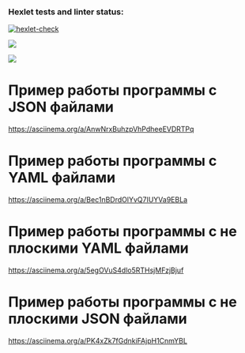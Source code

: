 ### Hexlet tests and linter status:

[![hexlet-check](https://github.com/cool102/java-project-71/actions/workflows/hexlet-check.yml/badge.svg)](https://github.com/cool102/java-project-71/actions/workflows/hexlet-check.yml)

<a href="https://codeclimate.com/github/cool102/java-project-71/maintainability"><img src="https://api.codeclimate.com/v1/badges/9f0fd848f932ede467e4/maintainability" /></a>

<a href="https://codeclimate.com/github/cool102/java-project-71/test_coverage"><img src="https://api.codeclimate.com/v1/badges/9f0fd848f932ede467e4/test_coverage" /></a>


# Пример работы программы c JSON файлами
https://asciinema.org/a/AnwNrxBuhzpVhPdheeEVDRTPq

# Пример работы программы c YAML файлами
https://asciinema.org/a/Bec1nBDrdOlYvQ7IUYVa9EBLa

# Пример работы программы с не плоскими YAML файлами
https://asciinema.org/a/5egOVuS4dlo5RTHsjMFzjBjuf

# Пример работы программы с не плоскими JSON файлами
https://asciinema.org/a/PK4xZk7fGdnkiFAjpH1CnmYBL
